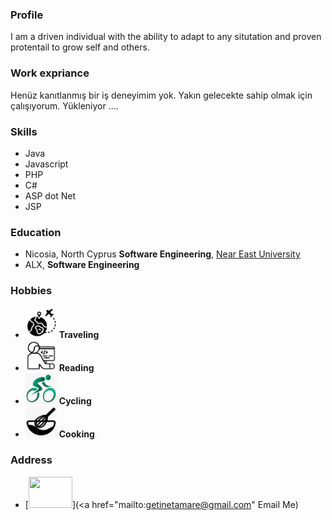 ### Profile
I am a driven individual with the ability to adapt to any situtation and proven protentail to grow self and others.
### Work expriance
Henüz kanıtlanmış bir iş deneyimim yok. Yakın gelecekte sahip olmak için çalışıyorum.
Yükleniyor ....
### Skills
- Java
- Javascript
- PHP
- C#
- ASP dot Net
- JSP
### Education
- Nicosia, North Cyprus **Software Engineering**, [Near East University](https://www.neu.edu.tr)
- ALX, **Software Engineering**
### Hobbies
- <img src="traveling.png" height="50" width="50" /> **Traveling**
- <img src="reading.png"  height="50" width="50"/> **Reading**
- <img src="cyclining.jpg" height="50" width="50" /> **Cycling**
- <img src="cooking.png" height="50" width="50" /> **Cooking**
### Address
- [<img src="https://1000logos.net/wp-content/uploads/2021/05/Gmail-logo.png" height="50" width="70"/>](<a href="mailto:getinetamare@gmail.com" Email Me</a>)

